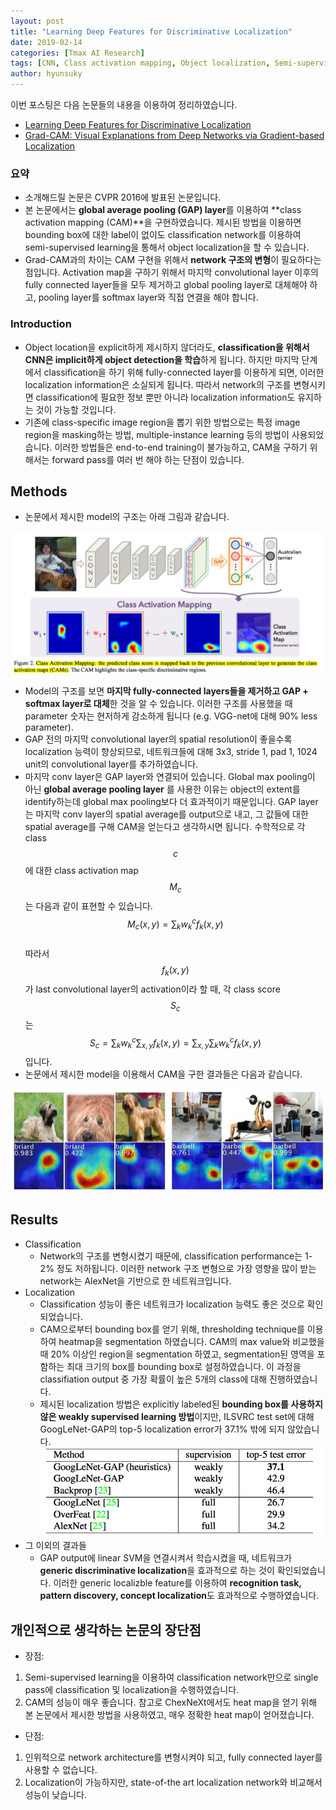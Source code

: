 ```yaml
---
layout: post
title: "Learning Deep Features for Discriminative Localization" 
date: 2019-02-14
categories: [Tmax AI Research]
tags: [CNN, Class activation mapping, Object localization, Semi-supervised learning, 중급]
author: hyunsuky
---
```

이번 포스팅은 다음 논문들의 내용을 이용하여 정리하였습니다.
- [Learning Deep Features for Discriminative Localization](http://cnnlocalization.csail.mit.edu/Zhou_Learning_Deep_Features_CVPR_2016_paper.pdf)
- [Grad-CAM: Visual Explanations from Deep Networks via Gradient-based Localization](https://arxiv.org/pdf/1610.02391.pdf)

### 요약
* 소개해드릴 논문은 CVPR 2016에 발표된 논문입니다.
* 본 논문에서는 **global average pooling (GAP) layer**를 이용하여 **class activation mapping (CAM)**을 구현하였습니다. 제시된 방법을 이용하면 bounding box에 대한 label이 없이도 classification network를 이용하여 semi-supervised learning을 통해서 object localization을 할 수 있습니다. 
* Grad-CAM과의 차이는 CAM 구현을 위해서 **network 구조의 변형**이 필요하다는 점입니다. Activation map을 구하기 위해서 마지막 convolutional layer 이후의 fully connected layer들을 모두 제거하고 global pooling layer로 대체해야 하고, pooling layer를 softmax layer와 직접 연결을 해야 합니다.  

### Introduction
* Object location을 explicit하게 제시하지 않더라도, **classification을 위해서 CNN은 implicit하게 object detection을 학습**하게 됩니다. 하지만 마지막 단계에서 classification을 하기 위해 fully-connected layer를 이용하게 되면, 이러한 localization information은 소실되게 됩니다. 따라서 network의 구조를 변형시키면 classification에 필요한 정보 뿐만 아니라 localization information도 유지하는 것이 가능할 것입니다. 
* 기존에 class-specific image region을 뽑기 위한 방법으로는 특정 image region을 masking하는 방법, multiple-instance learning 등의 방법이 사용되었습니다. 이러한 방법들은 end-to-end training이 불가능하고, CAM을 구하기 위해서는 forward pass를 여러 번 해야 하는 단점이 있습니다. 

## Methods 
* 논문에서 제시한 model의 구조는 아래 그림과 같습니다. 

![AUC](/assets/img/2019-02-14-Zhou-CAM/model.png)

* Model의 구조를 보면 **마지막 fully-connected layers들을 제거하고 GAP + softmax layer로 대체**한 것을 알 수 있습니다. 이러한 구조를 사용했을 때 parameter 숫자는 현저하게 감소하게 됩니다 (e.g. VGG-net에 대해 90% less parameter). 
* GAP 전의 마지막 convolutional layer의 spatial resolution이 좋을수록 localization 능력이 향상되므로, 네트워크들에 대해 3x3, stride 1, pad 1, 1024 unit의 convolutional layer를 추가하였습니다. 
* 마지막 conv layer은 GAP layer와 연결되어 있습니다. Global max pooling이 아닌 **global average pooling layer** 를 사용한 이유는 object의 extent를 identify하는데 global max pooling보다 더 효과적이기 때문입니다. GAP layer는 마지막 conv layer의 spatial average를 output으로 내고, 그 값들에 대한 spatial average를 구해 CAM을 얻는다고 생각하시면 됩니다. 수학적으로 각 class $$c$$에 대한 class activation map $$M_c$$는 다음과 같이 표현할 수 있습니다.<br>
$$M_c(x,y) = \displaystyle \sum_{k}w_k^cf_k(x,y)$$ <br>
따라서 $$f_k(x,y)$$가 last convolutional layer의 activation이라 할 때, 각 class score $$S_c$$는 <br>
$$S_c= \displaystyle \sum_{k}w_k^c \displaystyle \sum_{x,y}f_k(x,y)=\displaystyle \sum_{x,y}\displaystyle \sum_{k}w_k^cf_k(x,y)$$입니다. 
* 논문에서 제시한 model을 이용해서 CAM을 구한 결과들은 다음과 같습니다. 

![AUC](/assets/img/2019-02-14-Zhou-CAM/CAM_example.png)

## Results
* Classification
    * Network의 구조를 변형시켰기 때문에, classification performance는 1-2% 정도 저하됩니다. 이러한 network 구조 변형으로 가장 영향을 많이 받는 network는 AlexNet을 기반으로 한 네트워크입니다. 
* Localization
    * Classification 성능이 좋은 네트워크가 localization 능력도 좋은 것으로 확인되었습니다. 
    * CAM으로부터 bounding box를 얻기 위해, thresholding technique를 이용하여 heatmap을 segmentation 하였습니다. CAM의 max value와 비교했을 때 20% 이상인 region을 segmentation 하였고, segmentation된 영역을 포함하는 최대 크기의 box를 bounding box로 설정하였습니다. 이 과정을 classifiation output 중 가장 확률이 높은 5개의 class에 대해 진행하였습니다. 
    * 제시된 localization 방법은 explicitly labeled된 **bounding box를 사용하지 않은 weakly supervised learning 방법**이지만, ILSVRC test set에 대해 GoogLeNet-GAP의 top-5 localization error가 37.1% 밖에 되지 않았습니다. 
    ![AUC](/assets/img/2019-02-14-Zhou-CAM/localization_error.png)
* 그 이외의 결과들
    * GAP output에 linear SVM을 연결시켜서 학습시켰을 때, 네트워크가 **generic discriminative localization**을 효과적으로 하는 것이 확인되었습니다. 이러한 generic localizble feature를 이용하여 **recognition task, pattern discovery, concept localization**도 효과적으로 수행하였습니다. 

## 개인적으로 생각하는 논문의 장단점 
* 장점: 
1. Semi-supervised learning을 이용하여 classification network만으로 single pass에 classification 및 localization을 수행하였습니다. 
2. CAM의 성능이 매우 좋습니다. 참고로 ChexNeXt에서도 heat map을 얻기 위해 본 논문에서 제시한 방법을 사용하였고, 매우 정확한 heat map이 얻어졌습니다. 

* 단점:
1. 인위적으로 network architecture를 변형시켜야 되고, fully connected layer를 사용할 수 없습니다. 
2. Localization이 가능하지만, state-of-the art localization network와 비교해서 성능이 낮습니다. 
